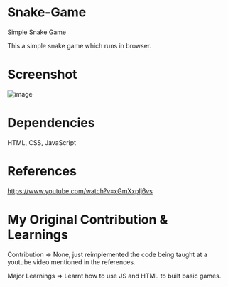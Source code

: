 # Snake-Game
Simple Snake Game

This a simple snake game which runs in browser.

# Screenshot

![image](https://user-images.githubusercontent.com/16362957/66335504-a8b76400-e92a-11e9-97db-0a5f87903a8c.png)

# Dependencies
HTML, CSS, JavaScript

# References
https://www.youtube.com/watch?v=xGmXxpIj6vs

# My Original Contribution & Learnings

Contribution =>
None, just reimplemented the code being taught at a youtube video mentioned in the references.

Major Learnings => 
Learnt how to use JS and HTML to built basic games.
